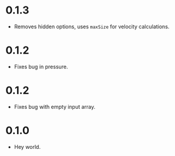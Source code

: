 # 0.1.3

- Removes hidden options, uses `maxSize` for velocity calculations.

# 0.1.2

- Fixes bug in pressure.

# 0.1.2

- Fixes bug with empty input array.

# 0.1.0

- Hey world.
